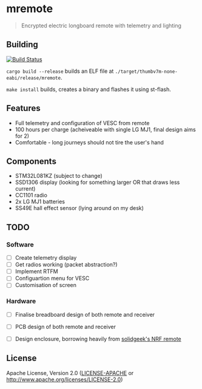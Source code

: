 #  mremote
> Encrypted electric longboard remote with telemetry and lighting

## Building
[![Build Status](https://travis-ci.org/chocol4te/mremote-firmware.svg?branch=master)](https://travis-ci.org/chocol4te/mremote-firmware)

```cargo build --release``` builds an ELF file at ```./target/thumbv7m-none-eabi/release/mremote```.

```make install``` builds, creates a binary and flashes it using st-flash.


## Features
* Full telemetry and configuration of VESC from remote
* 100 hours per charge (acheiveable with single LG MJ1, final design aims for 2)
* Comfortable - long journeys should not tire the user's hand

## Components
* STM32L081KZ (subject to change)
* SSD1306 display (looking for something larger OR that draws less current)
* CC1101 radio
* 2x LG MJ1 batteries
* SS49E hall effect sensor (lying around on my desk)

## TODO
### Software 
- [ ] Create telemetry display
- [ ] Get radios working (packet abstraction?)
- [ ] Implement RTFM
- [ ] Configuartion menu for VESC
- [ ] Customisation of screen

### Hardware
- [ ] Finalise breadboard design of both remote and receiver
- [ ] PCB design of both remote and receiver
- [ ] Design enclosure, borrowing heavily from [solidgeek's NRF remote](http://www.electric-skateboard.builders/t/simple-3d-printed-nrf-remote-arduino-controlled/28543)


## License
Apache License, Version 2.0 ([LICENSE-APACHE](LICENSE-APACHE) or
  http://www.apache.org/licenses/LICENSE-2.0)
